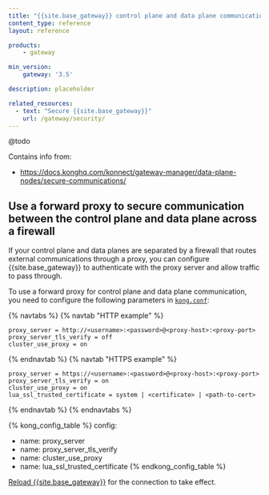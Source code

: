 ```yaml
---
title: "{{site.base_gateway}} control plane and data plane communication"
content_type: reference
layout: reference

products:
    - gateway

min_version:
    gateway: '3.5'

description: placeholder

related_resources:
  - text: "Secure {{site.base_gateway}}"
    url: /gateway/security/
---
```


@todo

Contains info from:
* https://docs.konghq.com/konnect/gateway-manager/data-plane-nodes/secure-communications/

## Use a forward proxy to secure communication between the control plane and data plane across a firewall

If your control plane and data planes are separated by a firewall that routes external communications through a proxy, you can configure {{site.base_gateway}} to authenticate with the proxy server and allow traffic to pass through.

To use a forward proxy for control plane and data plane communication, you need to configure the following parameters in [`kong.conf`](/gateway/manage-kong-conf/):

{% navtabs %}
{% navtab "HTTP example" %}
```
proxy_server = http://<username>:<password>@<proxy-host>:<proxy-port>
proxy_server_tls_verify = off
cluster_use_proxy = on
```
{% endnavtab %}
{% navtab "HTTPS example" %}
```
proxy_server = https://<username>:<password>@<proxy-host>:<proxy-port>
proxy_server_tls_verify = on
cluster_use_proxy = on
lua_ssl_trusted_certificate = system | <certificate> | <path-to-cert>
```
{% endnavtab %}
{% endnavtabs %}

<!--vale off-->
{% kong_config_table %}
config:
  - name: proxy_server
  - name: proxy_server_tls_verify
  - name: cluster_use_proxy
  - name: lua_ssl_trusted_certificate
{% endkong_config_table %}
<!--vale on-->

[Reload {{site.base_gateway}}](/how-to/restart-kong-gateway-container/) for the connection to take effect.

